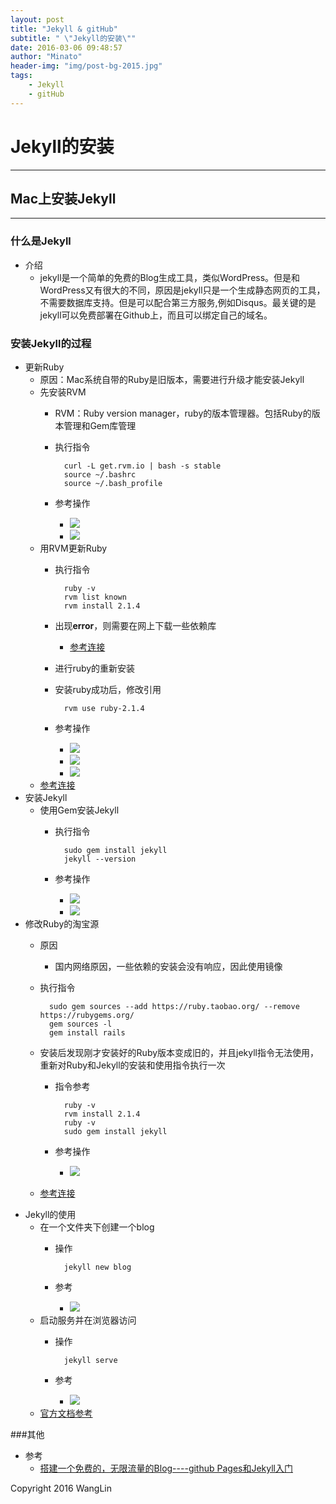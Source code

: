 ```yaml
---
layout: post
title: "Jekyll & gitHub"
subtitle: " \"Jekyll的安装\""
date: 2016-03-06 09:48:57
author: "Minato"
header-img: "img/post-bg-2015.jpg"
tags:
    - Jekyll 
    - gitHub 
---
```


# Jekyll的安装


<!-- *************************
# -*- coding:utf-8 -*-
# author: WangLin <276293337@qq.com>
# filename: APNS接入的流程总结.md
# description: TODO
# create date: 2016-03-06 09:48:57
************************** -->

-----

## Mac上安装Jekyll

-----


### 什么是Jekyll
* 介绍
    * jekyll是一个简单的免费的Blog生成工具，类似WordPress。但是和WordPress又有很大的不同，原因是jekyll只是一个生成静态网页的工具，不需要数据库支持。但是可以配合第三方服务,例如Disqus。最关键的是jekyll可以免费部署在Github上，而且可以绑定自己的域名。

### 安装Jekyll的过程
* 更新Ruby
    * 原因：Mac系统自带的Ruby是旧版本，需要进行升级才能安装Jekyll
    * 先安装RVM
        * RVM：Ruby version manager，ruby的版本管理器。包括Ruby的版本管理和Gem库管理
        * 执行指令
    
                curl -L get.rvm.io | bash -s stable
                source ~/.bashrc
                source ~/.bash_profile

        * 参考操作
            * ![][pic1]       
            * ![][pic2]       
    * 用RVM更新Ruby
        * 执行指令
        
                ruby -v
                rvm list known
                rvm install 2.1.4

        * 出现**error**，则需要在网上下载一些依赖库
            * [参考连接][url3]
        * 进行ruby的重新安装
        * 安装ruby成功后，修改引用
        
                rvm use ruby-2.1.4
                
        * 参考操作 
            * ![][pic3]
            * ![][pic4]       
            * ![][pic5]       
    * [参考连接][url1]
* 安装Jekyll
    * 使用Gem安装Jekyll
        * 执行指令
        
                sudo gem install jekyll
                jekyll --version
                
        * 参考操作
            * ![][pic6]        
            * ![][pic7]        
* 修改Ruby的淘宝源
    * 原因
        * 国内网络原因，一些依赖的安装会没有响应，因此使用镜像
    * 执行指令
        
            sudo gem sources --add https://ruby.taobao.org/ --remove https://rubygems.org/
            gem sources -l
            gem install rails
            
    * 安装后发现刚才安装好的Ruby版本变成旧的，并且jekyll指令无法使用，重新对Ruby和Jekyll的安装和使用指令执行一次
        * 指令参考
        
                ruby -v
                rvm install 2.1.4
                ruby -v
                sudo gem install jekyll
                
        * 参考操作
            * ![][pic8]
    * [参考连接][url2]
* Jekyll的使用
    * 在一个文件夹下创建一个blog
        * 操作
            
                jekyll new blog
                
        * 参考
            * ![][pic9]
    * 启动服务并在浏览器访问
        * 操作
        
                jekyll serve
                
        * 参考
            * ![][pic10]
    * [官方文档参考][url4]

###其他
* 参考
    * [搭建一个免费的，无限流量的Blog----github Pages和Jekyll入门][url5]

[url1]:http://blog.csdn.net/lissdy/article/details/9191351
[url2]:https://ruby.taobao.org/
[url3]:http://www.cnblogs.com/woojuno/p/3946051.html
[url4]:http://jekyllcn.com/docs/posts/
[url5]:http://www.ruanyifeng.com/blog/2012/08/blogging_with_jekyll.html

[pic1]:../../../../img/post_jekyll/jk-pic1.png
[pic2]:../../../../img/post_jekyll/jk-pic2.png
[pic3]:../../../../img/post_jekyll/jk-pic3.png
[pic4]:../../../../img/post_jekyll/jk-pic4.png
[pic5]:../../../../img/post_jekyll/jk-pic5.png
[pic6]:../../../../img/post_jekyll/jk-pic6.png
[pic7]:../../../../img/post_jekyll/jk-pic7.png
[pic8]:../../../../img/post_jekyll/jk-pic8.png
[pic9]:../../../../img/post_jekyll/jk-pic9.png
[pic10]:../../../../img/post_jekyll/jk-pic10.png



Copyright 2016 WangLin